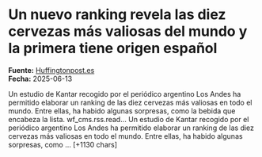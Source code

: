 # Un nuevo ranking revela las diez cervezas más valiosas del mundo y la primera tiene origen español

**Fuente:** [Huffingtonpost.es](https://www.huffingtonpost.es/life/consumo/un-nuevo-ranking-revela-diez-cervezas-mas-valiosas-mundo-primera-origen-espanol.html)  
**Fecha:** 2025-06-13

<![CDATA[<p>Un estudio de Kantar recogido por el periódico argentino Los Andes ha permitido elaborar un ranking de las diez cervezas más valiosas en todo el mundo. Entre ellas, ha habido algunas sorpresas, como la bebida que encabeza la lista. wf_cms.rss.read…

Un estudio de Kantar recogido por el periódico argentino Los Andes ha permitido elaborar un ranking de las diez cervezas más valiosas en todo el mundo. Entre ellas, ha habido algunas sorpresas, como … [+1130 chars]
